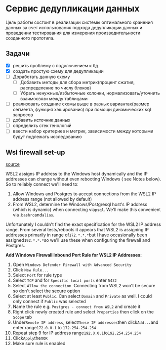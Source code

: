 # Сервис дедупликации данных

Цель работы состоит в реализации системы оптимального хранения
данных за счет использования подхода дедупликации данных и проведении
тестирования для измерения производительности созданного прототипа.

## Задачи

- [x] решить проблему с подключением к бд
- [x] создать простую схему для дедупликации
- [ ] Доработать данную схему
  - [ ] Добавить методы для сбора метрик(процент сжатия, распределение по числу блоков)
  - [ ] Убрать ненужные/избыточные колонки, нормализовать/уточнить взаимосвязи между таблицами
- [ ] реализовать создание схемы выше в разных вариантах(размер сегмента, функция хэширования) при помощи динамических sql запросов
- [ ] добавить источник данных
- [ ] определить стек тенологий
- [ ] ввести набор критериев и метрик, зависимости между которыми будут подлежать исследованию

## Wsl firewall set-up

[source](https://stackoverflow.com/questions/56824788/how-to-connect-to-windows-postgres-database-from-wsl)

WSL2 assigns IP address to the Windows host dynamically and the IP addresses can change without even rebooting Windows (
see Notes below). So to reliably connect we'll need to:

1. Allow Windows and Postgres to accept connections from the WSL2 IP address range (not allowed by default)
2. From WSL2, determine the Windows/Postgresql host's IP address (which is dynamic) when connecting via`psql`. We'll
   make this convenient via`.bashrc`and`alias`.

Unfortunately I couldn't find the exact specification for the WSL2 IP address range. From several tests/reboots it
appears that WSL2 is assigning IP addresses primarily in range of`172.*.*.*`but I have occasionally been
assigned`192.*.*.*`so we'll use these when configuring the firewall and Postgres.

**Add Windows Firewall Inbound Port Rule for WSL2 IP Addresses:**

1. Open `Windows Defender Firewall with Advanced Security`
2. Click `New Rule...`
3. Select `Port` for rule type
4. Select `TCP` and for `Specific local ports` enter `5432`
5. Select `Allow the connection`. Connecting from WSL2 won't be secure so don't select the secure option
6. Select at least `Public`. Can select `Domain` and `Private` as well. I could only connect if `Public` was selected
7. Name the rule e.g. `Postgres - connect from WSL2` and create it
8. Right click newly created rule and select `Properties` then click on the `Scope` tab
9. Under`Remote IP address`, select`These IP addresses`then click`Add...`and enter range`172.0.0.1` to `172.254.254.254`
10. Repeat step 9 for IP address range`192.0.0.1`to`192.254.254.254`
11. Click`Apply`then`OK`
12. Make sure rule is enabled
